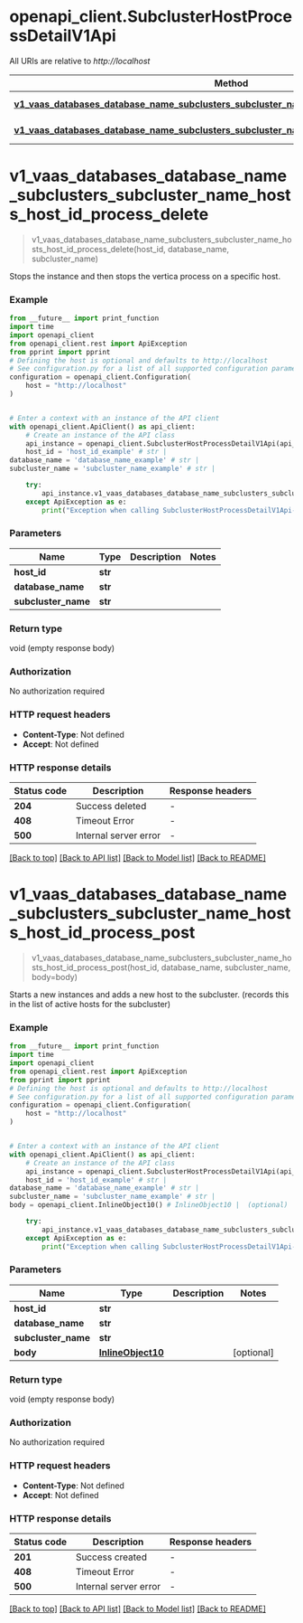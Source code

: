 # openapi_client.SubclusterHostProcessDetailV1Api

All URIs are relative to *http://localhost*

Method | HTTP request | Description
------------- | ------------- | -------------
[**v1_vaas_databases_database_name_subclusters_subcluster_name_hosts_host_id_process_delete**](SubclusterHostProcessDetailV1Api.md#v1_vaas_databases_database_name_subclusters_subcluster_name_hosts_host_id_process_delete) | **DELETE** /v1/vaas/databases/{database_name}/subclusters/{subcluster_name}/hosts/{host_id}/process | 
[**v1_vaas_databases_database_name_subclusters_subcluster_name_hosts_host_id_process_post**](SubclusterHostProcessDetailV1Api.md#v1_vaas_databases_database_name_subclusters_subcluster_name_hosts_host_id_process_post) | **POST** /v1/vaas/databases/{database_name}/subclusters/{subcluster_name}/hosts/{host_id}/process | 


# **v1_vaas_databases_database_name_subclusters_subcluster_name_hosts_host_id_process_delete**
> v1_vaas_databases_database_name_subclusters_subcluster_name_hosts_host_id_process_delete(host_id, database_name, subcluster_name)



Stops the instance and then stops the vertica process on a specific host.

### Example

```python
from __future__ import print_function
import time
import openapi_client
from openapi_client.rest import ApiException
from pprint import pprint
# Defining the host is optional and defaults to http://localhost
# See configuration.py for a list of all supported configuration parameters.
configuration = openapi_client.Configuration(
    host = "http://localhost"
)


# Enter a context with an instance of the API client
with openapi_client.ApiClient() as api_client:
    # Create an instance of the API class
    api_instance = openapi_client.SubclusterHostProcessDetailV1Api(api_client)
    host_id = 'host_id_example' # str | 
database_name = 'database_name_example' # str | 
subcluster_name = 'subcluster_name_example' # str | 

    try:
        api_instance.v1_vaas_databases_database_name_subclusters_subcluster_name_hosts_host_id_process_delete(host_id, database_name, subcluster_name)
    except ApiException as e:
        print("Exception when calling SubclusterHostProcessDetailV1Api->v1_vaas_databases_database_name_subclusters_subcluster_name_hosts_host_id_process_delete: %s\n" % e)
```

### Parameters

Name | Type | Description  | Notes
------------- | ------------- | ------------- | -------------
 **host_id** | **str**|  | 
 **database_name** | **str**|  | 
 **subcluster_name** | **str**|  | 

### Return type

void (empty response body)

### Authorization

No authorization required

### HTTP request headers

 - **Content-Type**: Not defined
 - **Accept**: Not defined

### HTTP response details
| Status code | Description | Response headers |
|-------------|-------------|------------------|
**204** | Success deleted |  -  |
**408** | Timeout Error |  -  |
**500** | Internal server error |  -  |

[[Back to top]](#) [[Back to API list]](../README.md#documentation-for-api-endpoints) [[Back to Model list]](../README.md#documentation-for-models) [[Back to README]](../README.md)

# **v1_vaas_databases_database_name_subclusters_subcluster_name_hosts_host_id_process_post**
> v1_vaas_databases_database_name_subclusters_subcluster_name_hosts_host_id_process_post(host_id, database_name, subcluster_name, body=body)



Starts a new instances and adds a new host to the subcluster. (records this in the list of active hosts for the subcluster)

### Example

```python
from __future__ import print_function
import time
import openapi_client
from openapi_client.rest import ApiException
from pprint import pprint
# Defining the host is optional and defaults to http://localhost
# See configuration.py for a list of all supported configuration parameters.
configuration = openapi_client.Configuration(
    host = "http://localhost"
)


# Enter a context with an instance of the API client
with openapi_client.ApiClient() as api_client:
    # Create an instance of the API class
    api_instance = openapi_client.SubclusterHostProcessDetailV1Api(api_client)
    host_id = 'host_id_example' # str | 
database_name = 'database_name_example' # str | 
subcluster_name = 'subcluster_name_example' # str | 
body = openapi_client.InlineObject10() # InlineObject10 |  (optional)

    try:
        api_instance.v1_vaas_databases_database_name_subclusters_subcluster_name_hosts_host_id_process_post(host_id, database_name, subcluster_name, body=body)
    except ApiException as e:
        print("Exception when calling SubclusterHostProcessDetailV1Api->v1_vaas_databases_database_name_subclusters_subcluster_name_hosts_host_id_process_post: %s\n" % e)
```

### Parameters

Name | Type | Description  | Notes
------------- | ------------- | ------------- | -------------
 **host_id** | **str**|  | 
 **database_name** | **str**|  | 
 **subcluster_name** | **str**|  | 
 **body** | [**InlineObject10**](InlineObject10.md)|  | [optional] 

### Return type

void (empty response body)

### Authorization

No authorization required

### HTTP request headers

 - **Content-Type**: Not defined
 - **Accept**: Not defined

### HTTP response details
| Status code | Description | Response headers |
|-------------|-------------|------------------|
**201** | Success created |  -  |
**408** | Timeout Error |  -  |
**500** | Internal server error |  -  |

[[Back to top]](#) [[Back to API list]](../README.md#documentation-for-api-endpoints) [[Back to Model list]](../README.md#documentation-for-models) [[Back to README]](../README.md)

